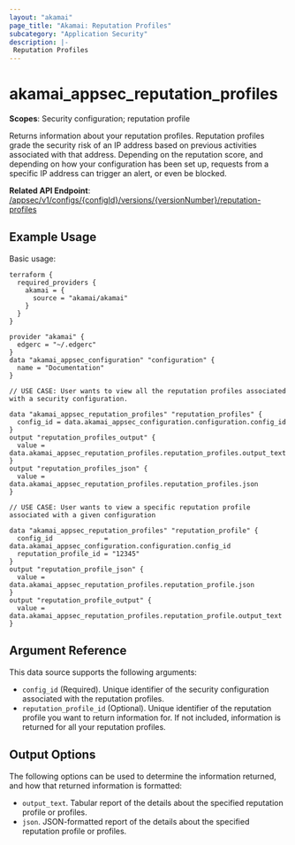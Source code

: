 ```yaml
---
layout: "akamai"
page_title: "Akamai: Reputation Profiles"
subcategory: "Application Security"
description: |-
 Reputation Profiles
---
```


# akamai_appsec_reputation_profiles

**Scopes**: Security configuration; reputation profile

Returns information about your reputation profiles. Reputation profiles grade the security risk of an IP address based on previous activities associated with that address. Depending on the reputation score, and depending on how your configuration has been set up, requests from a specific IP address can trigger an alert, or even be blocked.

**Related API Endpoint**: [/appsec/v1/configs/{configId}/versions/{versionNumber}/reputation-profiles](https://techdocs.akamai.com/application-security/reference/get-reputation-profiles)

## Example Usage

Basic usage:

```
terraform {
  required_providers {
    akamai = {
      source = "akamai/akamai"
    }
  }
}

provider "akamai" {
  edgerc = "~/.edgerc"
}
data "akamai_appsec_configuration" "configuration" {
  name = "Documentation"
}

// USE CASE: User wants to view all the reputation profiles associated with a security configuration.

data "akamai_appsec_reputation_profiles" "reputation_profiles" {
  config_id = data.akamai_appsec_configuration.configuration.config_id
}
output "reputation_profiles_output" {
  value = data.akamai_appsec_reputation_profiles.reputation_profiles.output_text
}
output "reputation_profiles_json" {
  value = data.akamai_appsec_reputation_profiles.reputation_profiles.json
}

// USE CASE: User wants to view a specific reputation profile associated with a given configuration

data "akamai_appsec_reputation_profiles" "reputation_profile" {
  config_id             = data.akamai_appsec_configuration.configuration.config_id
  reputation_profile_id = "12345"
}
output "reputation_profile_json" {
  value = data.akamai_appsec_reputation_profiles.reputation_profile.json
}
output "reputation_profile_output" {
  value = data.akamai_appsec_reputation_profiles.reputation_profile.output_text
}
```

## Argument Reference

This data source supports the following arguments:

- `config_id` (Required). Unique identifier of the security configuration associated with the reputation profiles.
- `reputation_profile_id` (Optional). Unique identifier of the reputation profile you want to return information for. If not included, information is returned for all your reputation profiles.

## Output Options

The following options can be used to determine the information returned, and how that returned information is formatted:

- `output_text`. Tabular report of the details about the specified reputation profile or profiles.
- `json`. JSON-formatted report of the details about the specified reputation profile or profiles.